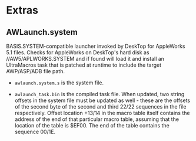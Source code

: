 # Extras

## AWLaunch.system

BASIS.SYSTEM-compatible launcher invoked by DeskTop for AppleWorks 5.1
files. Checks for AppleWorks on DeskTop's hard disk as
/<vol>/AW5/APLWORKS.SYSTEM and if found will load it and install an
UltraMacros task that is patched at runtime to include the target
AWP/ASP/ADB file path.

* `awlaunch.system.s` is the system file.

* `awlaunch_task.bin` is the compiled task file. When updated, two
    string offsets in the system file must be updated as well - these
    are the offsets of the second byte of the second and third $22/$22
    sequences in the file respectively. Offset location +$13/$14 in
    the macro table itself contains the address of the end of that
    particular macro table, assuming that the location of the table is
    $EF00. The end of the table contains the sequence $00/$1E.
